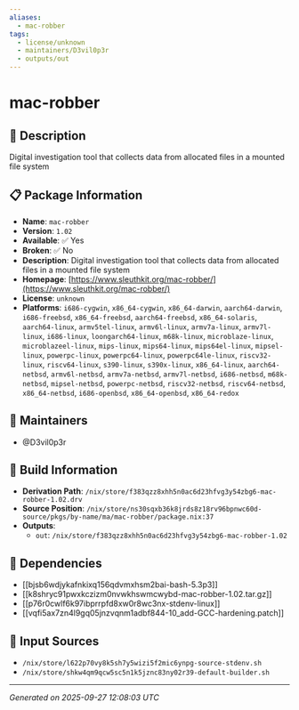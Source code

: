 ```yaml
---
aliases:
  - mac-robber
tags:
  - license/unknown
  - maintainers/D3vil0p3r
  - outputs/out
---
```


# mac-robber

## 📝 Description

Digital investigation tool that collects data from allocated files in a mounted file system

## 📋 Package Information

- **Name**: `mac-robber`
- **Version**: `1.02`
- **Available**: ✅ Yes
- **Broken**: ✅ No
- **Description**: Digital investigation tool that collects data from allocated files in a mounted file system
- **Homepage**: [https://www.sleuthkit.org/mac-robber/](https://www.sleuthkit.org/mac-robber/)
- **License**: `unknown`
- **Platforms**: `i686-cygwin`, `x86_64-cygwin`, `x86_64-darwin`, `aarch64-darwin`, `i686-freebsd`, `x86_64-freebsd`, `aarch64-freebsd`, `x86_64-solaris`, `aarch64-linux`, `armv5tel-linux`, `armv6l-linux`, `armv7a-linux`, `armv7l-linux`, `i686-linux`, `loongarch64-linux`, `m68k-linux`, `microblaze-linux`, `microblazeel-linux`, `mips-linux`, `mips64-linux`, `mips64el-linux`, `mipsel-linux`, `powerpc-linux`, `powerpc64-linux`, `powerpc64le-linux`, `riscv32-linux`, `riscv64-linux`, `s390-linux`, `s390x-linux`, `x86_64-linux`, `aarch64-netbsd`, `armv6l-netbsd`, `armv7a-netbsd`, `armv7l-netbsd`, `i686-netbsd`, `m68k-netbsd`, `mipsel-netbsd`, `powerpc-netbsd`, `riscv32-netbsd`, `riscv64-netbsd`, `x86_64-netbsd`, `i686-openbsd`, `x86_64-openbsd`, `x86_64-redox`
## 👥 Maintainers

- @D3vil0p3r


## 🔧 Build Information

- **Derivation Path**: `/nix/store/f383qzz8xhh5n0ac6d23hfvg3y54zbg6-mac-robber-1.02.drv`
- **Source Position**: `/nix/store/ns30sqxb36k8jrds8z18rv96bpnwc60d-source/pkgs/by-name/ma/mac-robber/package.nix:37`
- **Outputs**:
  - `out`:  `/nix/store/f383qzz8xhh5n0ac6d23hfvg3y54zbg6-mac-robber-1.02`

## 🔗 Dependencies

- [[bjsb6wdjykafnkixq156qdvmxhsm2bai-bash-5.3p3]]
- [[k8shryc91pwxkczizm0nvwkhswmcwybd-mac-robber-1.02.tar.gz]]
- [[p76r0cwlf6k97ibprrpfd8xw0r8wc3nx-stdenv-linux]]
- [[vqfi5ax7zn4l9gq05jnzvqnm1adbf844-10_add-GCC-hardening.patch]]

## 📁 Input Sources

- `/nix/store/l622p70vy8k5sh7y5wizi5f2mic6ynpg-source-stdenv.sh`
- `/nix/store/shkw4qm9qcw5sc5n1k5jznc83ny02r39-default-builder.sh`

---
*Generated on 2025-09-27 12:08:03 UTC*
